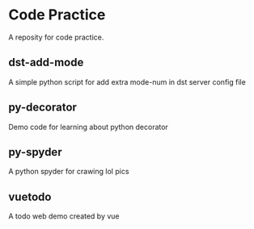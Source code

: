# Code Practice

A reposity for code practice.

## dst-add-mode
A simple python script for add extra mode-num in dst server config file

## py-decorator
Demo code for learning about python decorator

## py-spyder
A python spyder for crawing lol pics

## vuetodo
A todo web demo created by vue